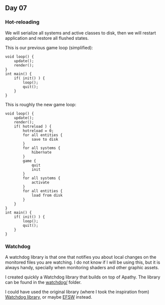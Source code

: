 ## Day 07

### Hot-reloading

We will serialize all systems and active classes to disk, then we will restart application and restore all flushed states.

This is our previous game loop (simplified):

```
void loop() {
    update();
    render();
}
int main() {
    if( init() ) {
        loop();
        quit();
    }
}
```

This is roughly the new game loop:

```
void loop() {
    update();
    render();
    if( hotreload ) {
        hotreload = 0;
        for all entities {
            save to disk
        }
        for all systems {
            hibernate
        }
        game {
            quit
            init
        }
        for all systems {
            activate
        }
        for all entities {
            load from disk
        }
    }
}
int main() {
    if( init() ) {
        loop();
        quit();
    }
}
```

### Watchdog

A watchdog library is that one that notifies you about local changes on the monitored files you are watching. I do not know if I will be using this, but it is always handy, specially when monitoring shaders and other graphic assets.

I created quickly a Watchdog library that builds on top of Apathy. The library can be found in the [watchdog/](../src/watchdog) folder.

I could have used the original library (where I took the inspiration from) [Watchdog library](https://github.com/simongeilfus/Watchdog), or maybe [EFSW](https://bitbucket.org/SpartanJ/efsw) instead.

